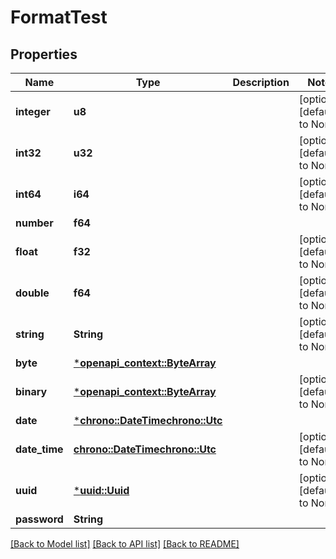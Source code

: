 # FormatTest

## Properties
Name | Type | Description | Notes
------------ | ------------- | ------------- | -------------
**integer** | **u8** |  | [optional] [default to None]
**int32** | **u32** |  | [optional] [default to None]
**int64** | **i64** |  | [optional] [default to None]
**number** | **f64** |  | 
**float** | **f32** |  | [optional] [default to None]
**double** | **f64** |  | [optional] [default to None]
**string** | **String** |  | [optional] [default to None]
**byte** | [***openapi_context::ByteArray**](ByteArray.md) |  | 
**binary** | [***openapi_context::ByteArray**](file.md) |  | [optional] [default to None]
**date** | [***chrono::DateTime<chrono::Utc>**](date.md) |  | 
**date_time** | [**chrono::DateTime<chrono::Utc>**](DateTime.md) |  | [optional] [default to None]
**uuid** | [***uuid::Uuid**](UUID.md) |  | [optional] [default to None]
**password** | **String** |  | 

[[Back to Model list]](../README.md#documentation-for-models) [[Back to API list]](../README.md#documentation-for-api-endpoints) [[Back to README]](../README.md)


